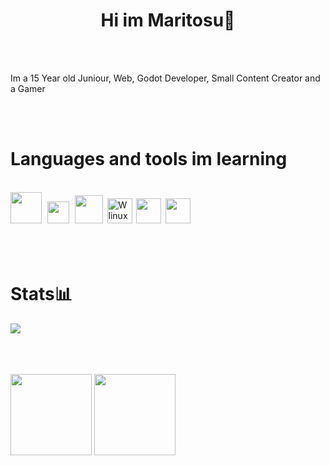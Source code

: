 
<div id="toc">
  <ul style="list-style: none">
    <summary>
      <h1 align="center">Hi im Maritosu👋</h1>
      <br><br>
      <p>Im a 15 Year old Juniour, Web, Godot Developer, Small Content Creator and a Gamer</p>
      <br><br>
      <h1>Languages and tools im learning</h1><br>
      <img src="https://upload.wikimedia.org/wikipedia/commons/thumb/6/61/HTML5_logo_and_wordmark.svg/1024px-HTML5_logo_and_wordmark.png" width="50px"></img>&thinsp;&thinsp;
      <img src="https://upload.wikimedia.org/wikipedia/commons/thumb/d/d5/CSS3_logo_and_wordmark.svg/726px-CSS3_logo_and_wordmark.svg.png?20160530175649" width="35px"></img>&thinsp;&thinsp;
      <a href="https://godotengine.org/"><img src="https://upload.wikimedia.org/wikipedia/commons/thumb/6/6a/Godot_icon.svg/1200px-Godot_icon.svg.png?20170822201738" width="45px"></img></a>&thinsp;
      <a href="https://archlinux.org"><img src="https://upload.wikimedia.org/wikipedia/commons/thumb/1/13/Arch_Linux_%22Crystal%22_icon.svg/512px-Arch_Linux_%22Crystal%22_icon.svg.png" width="40px" alt="W linux distro"></a></img>&thinsp;
      <a href="https://obsproject.com/"><img src="https://upload.wikimedia.org/wikipedia/commons/thumb/1/13/OBS_Studio_logo.png/1200px-OBS_Studio_logo.png?20190328042108" width="40px"></a>&thinsp;
      <a href="https://www.audacityteam.org/"><img src="https://upload.wikimedia.org/wikipedia/commons/thumb/f/f6/Audacity_Logo.svg/256px-Audacity_Logo.svg.png?20121030013421" width="40px"></a></img><br><br><br><br>
      </ul>
    </summary>
</div>


<div id="toc">
 <ul style="list-style: none;">
 <summary>
 <h1>Stats📊</h1>
   
 ![](https://github-readme-stats.vercel.app/api?username=1nhp&show_icons=true&theme=radical)<br><br><br><br>

 <img src="https://i.imgur.com/y8l4BmS.png" width="130px">
 <img src="https://i.imgur.com/3OzmlGe.png" width="130px">
